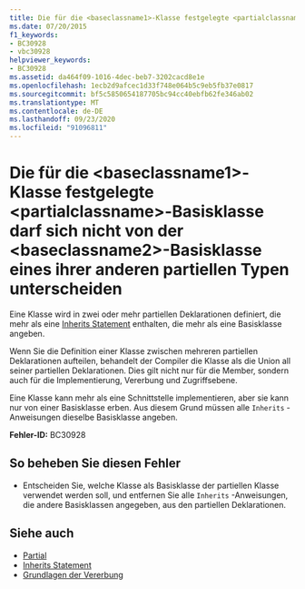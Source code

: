 ```yaml
---
title: Die für die <baseclassname1>-Klasse festgelegte <partialclassname>-Basisklasse darf sich nicht von der <baseclassname2>-Basisklasse eines ihrer anderen partiellen Typen unterscheiden
ms.date: 07/20/2015
f1_keywords:
- BC30928
- vbc30928
helpviewer_keywords:
- BC30928
ms.assetid: da464f09-1016-4dec-beb7-3202cacd8e1e
ms.openlocfilehash: 1ecb2d9afcec1d33f748e064b5c9eb5fb37e0817
ms.sourcegitcommit: bf5c5850654187705bc94cc40ebfb62fe346ab02
ms.translationtype: MT
ms.contentlocale: de-DE
ms.lasthandoff: 09/23/2020
ms.locfileid: "91096811"
---
```

# <a name="base-class-baseclassname1-specified-for-class-partialclassname-cannot-be-different-from-the-base-class-baseclassname2-of-one-of-its-other-partial-types"></a>Die für die \<baseclassname1>-Klasse festgelegte \<partialclassname>-Basisklasse darf sich nicht von der \<baseclassname2>-Basisklasse eines ihrer anderen partiellen Typen unterscheiden

Eine Klasse wird in zwei oder mehr partiellen Deklarationen definiert, die mehr als eine [Inherits Statement](../language-reference/statements/inherits-statement.md) enthalten, die mehr als eine Basisklasse angeben.  
  
 Wenn Sie die Definition einer Klasse zwischen mehreren partiellen Deklarationen aufteilen, behandelt der Compiler die Klasse als die Union all seiner partiellen Deklarationen. Dies gilt nicht nur für die Member, sondern auch für die Implementierung, Vererbung und Zugriffsebene.  
  
 Eine Klasse kann mehr als eine Schnittstelle implementieren, aber sie kann nur von einer Basisklasse erben. Aus diesem Grund müssen alle `Inherits` -Anweisungen dieselbe Basisklasse angeben.  
  
 **Fehler-ID:** BC30928  
  
## <a name="to-correct-this-error"></a>So beheben Sie diesen Fehler  
  
- Entscheiden Sie, welche Klasse als Basisklasse der partiellen Klasse verwendet werden soll, und entfernen Sie alle `Inherits` -Anweisungen, die andere Basisklassen angegeben, aus den partiellen Deklarationen.  
  
## <a name="see-also"></a>Siehe auch

- [Partial](../language-reference/modifiers/partial.md)
- [Inherits Statement](../language-reference/statements/inherits-statement.md)
- [Grundlagen der Vererbung](../programming-guide/language-features/objects-and-classes/inheritance-basics.md)

